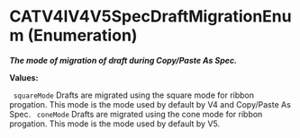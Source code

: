 # CATV4IV4V5SpecDraftMigrationEnum (Enumeration)

**_The mode of migration of draft during Copy/Paste As Spec._**

**Values:**

` squareMode`      Drafts are migrated using the square mode for ribbon progation. This mode is the mode used by default by V4 and Copy/Paste As Spec.
` coneMode`      Drafts are migrated using the cone mode for ribbon progation. This mode is the mode used by default by V5.